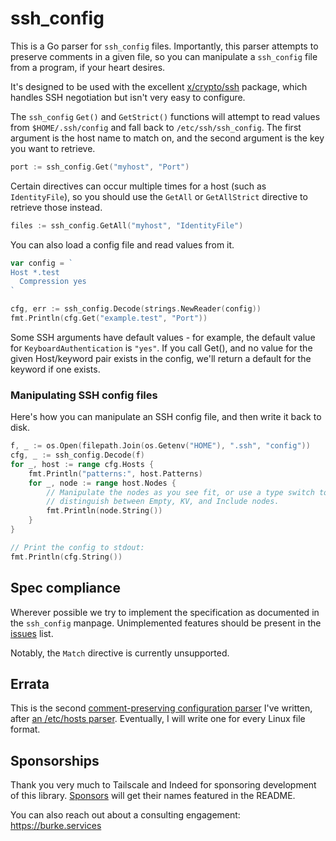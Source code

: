# ssh_config

This is a Go parser for `ssh_config` files. Importantly, this parser attempts
to preserve comments in a given file, so you can manipulate a `ssh_config` file
from a program, if your heart desires.

It's designed to be used with the excellent
[x/crypto/ssh](https://golang.org/x/crypto/ssh) package, which handles SSH
negotiation but isn't very easy to configure.

The `ssh_config` `Get()` and `GetStrict()` functions will attempt to read values
from `$HOME/.ssh/config` and fall back to `/etc/ssh/ssh_config`. The first
argument is the host name to match on, and the second argument is the key you
want to retrieve.

```go
port := ssh_config.Get("myhost", "Port")
```

Certain directives can occur multiple times for a host (such as `IdentityFile`),
so you should use the `GetAll` or `GetAllStrict` directive to retrieve those
instead.

```go
files := ssh_config.GetAll("myhost", "IdentityFile")
```

You can also load a config file and read values from it.

```go
var config = `
Host *.test
  Compression yes
`

cfg, err := ssh_config.Decode(strings.NewReader(config))
fmt.Println(cfg.Get("example.test", "Port"))
```

Some SSH arguments have default values - for example, the default value for
`KeyboardAuthentication` is `"yes"`. If you call Get(), and no value for the
given Host/keyword pair exists in the config, we'll return a default for the
keyword if one exists.

### Manipulating SSH config files

Here's how you can manipulate an SSH config file, and then write it back to
disk.

```go
f, _ := os.Open(filepath.Join(os.Getenv("HOME"), ".ssh", "config"))
cfg, _ := ssh_config.Decode(f)
for _, host := range cfg.Hosts {
    fmt.Println("patterns:", host.Patterns)
    for _, node := range host.Nodes {
        // Manipulate the nodes as you see fit, or use a type switch to
        // distinguish between Empty, KV, and Include nodes.
        fmt.Println(node.String())
    }
}

// Print the config to stdout:
fmt.Println(cfg.String())
```

## Spec compliance

Wherever possible we try to implement the specification as documented in
the `ssh_config` manpage. Unimplemented features should be present in the
[issues][issues] list.

Notably, the `Match` directive is currently unsupported.

[issues]: https://github.com/iamFrancescoFerro/ssh_config/issues

## Errata

This is the second [comment-preserving configuration parser][blog] I've written, after
[an /etc/hosts parser][hostsfile]. Eventually, I will write one for every Linux
file format.

[blog]: https://kev.inburke.com/kevin/more-comment-preserving-configuration-parsers/
[hostsfile]: https://github.com/iamFrancescoFerro/hostsfile

## Sponsorships

Thank you very much to Tailscale and Indeed for sponsoring development of this
library. [Sponsors][sponsors] will get their names featured in the README.

You can also reach out about a consulting engagement: https://burke.services

[sponsors]: https://github.com/sponsors/kevinburke

